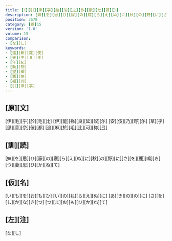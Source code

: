 ```yaml
---
title: [（][引][津][亭][舶][泊][之][作][歌][七][首][）]
description: [妹][を][思][ひ][寐][の][寝][ら][え][ぬ][に][秋][の][野][に][さ][を][鹿][鳴][き][つ][妻][思][ひ][か][ね][て]
position: 3678
category: [巻]15
version: '1.0'
volume: 15
comparison:
- [な][し]
keywords:
- [遣][新][羅][使]
- [天][平][８][年]
- [年][紀]
- [動][物]
- [望][郷]
- [羈][旅]
- [福][岡]
- [引][津][亭]
---
```


## [原][文]

[伊][毛][乎][於][毛][比] [伊][能][祢][良][延][奴][尓] [安][伎][乃][野][尓] [草][乎][思][香][奈][伎][都] [追][麻][於][毛][比][可][祢][弖]

## [訓][読]

[妹][を][思][ひ][寐][の][寝][ら][え][ぬ][に][秋][の][野][に][さ][を][鹿][鳴][き][つ][妻][思][ひ][か][ね][て]

## [仮][名]

[い][も][を][お][も][ひ] [い][の][ね][ら][え][ぬ][に] [あ][き][の][の][に] [さ][を][し][か][な][き][つ] [つ][ま][お][も][ひ][か][ね][て]

## [左][注]

[な][し]
